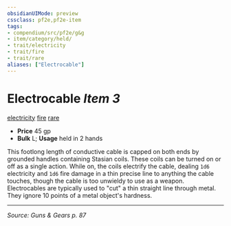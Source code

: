 ```yaml
---
obsidianUIMode: preview
cssclass: pf2e,pf2e-item
tags:
- compendium/src/pf2e/g&g
- item/category/held/
- trait/electricity
- trait/fire
- trait/rare
aliases: ["Electrocable"]
---
```

# Electrocable *Item 3*  
[electricity](rules/traits/electricity.md "Electricity Energy & Element Trait")  [fire](rules/traits/fire.md "Fire Energy & Element Trait")  [rare](rules/traits/rare.md "Rare Rarity Trait")  

- **Price** 45 gp
- **Bulk** L; **Usage** held in 2 hands

This footlong length of conductive cable is capped on both ends by grounded handles containing Stasian coils. These coils can be turned on or off as a single action. While on, the coils electrify the cable, dealing `1d6` electricity and `1d6` fire damage in a thin precise line to anything the cable touches, though the cable is too unwieldy to use as a weapon. Electrocables are typically used to "cut" a thin straight line through metal. They ignore 10 points of a metal object's hardness.


---
*Source: Guns & Gears p. 87*